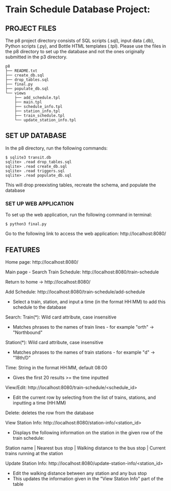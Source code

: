 
# Train Schedule Database Project:


## PROJECT FILES
The p8 project directory consists of SQL scripts (.sql), input data (.db), 
Python scripts (.py), and Bottle HTML templates (.tpl). Please use the files in the
p8 directory to set up the database and not the ones originally submitted in the
p3 directory. 

```
p8
├── README.txt
├── create_db.sql
├── drop_tables.sql
├── final.py
├── populate_db.sql
└── views
    ├── add_schedule.tpl
    ├── main.tpl
    ├── schedule_info.tpl
    ├── station_info.tpl
    ├── train_schedule.tpl
    └── update_station_info.tpl
```


## SET UP DATABASE

In the p8 directory, run the following commands:

```
$ sqlite3 transit.db
sqlite> .read drop_tables.sql
sqlite> .read create_db.sql
sqlite> .read triggers.sql
sqlite> .read populate_db.sql
```

This will drop preexisting tables, recreate the schema, and populate the database


### SET UP WEB APPLICATION ### 
To set up the web application, run the following command in terminal:

```
$ python3 final.py
```

Go to the following link to access the web application:
http://localhost:8080/


## FEATURES

Home page:
http://localhost:8080/

Main page - Search Train Schedule:
http://localhost:8080/train-schedule

Return to home -> http://localhost:8080/

Add Schedule: http://localhost:8080/train-schedule/add-schedule
* Select a train, station, and input a time (in the format HH:MM) to add this schedule to the database

Search:
Train(*): Wild card attribute, case insensitive
* Matches phrases to the names of train lines - for example "orth" -> "Northbound"

Station(*): Wild card attribute, case insensitive
* Matches phrases to the names of train stations - for example "d" -> "18th/D"

Time: String in the format HH:MM, default 08:00
* Gives the first 20 results >= the time inputted

View/Edit: http://localhost:8080/train-schedule/<schedule_id>
* Edit the current row by selecting from the list of trains, stations, and inputting a time (HH:MM)

Delete: deletes the row from the database

View Station Info: http://localhost:8080/station-info/<station_id>
* Displays the following information on the station in the given row of the train schedule:

Station name |
Nearest bus stop |
Walking distance to the bus stop |
Current trains running at the station

Update Station Info: http://localhost:8080/update-station-info/<station_id>
* Edit the walking distance between any station and any bus stop
* This updates the information given in the "View Station Info" part of the table

